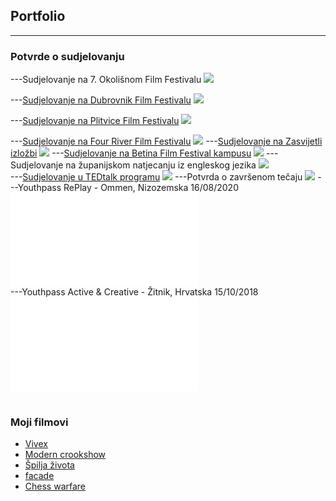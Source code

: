 ## Portfolio

---

### Potvrde o sudjelovanju

---Sudjelovanje na 7. Okolišnom Film Festivalu
<img src="images/7.okolisni filmski festival.jpeg?raw=true"/>


---[Sudjelovanje na Dubrovnik Film Festivalu](https://www.zagorje.com/clanak/vijesti/kratkometrazni-film-moderna-kuharica-dorje-cug-i-dee-vitas-iz-sudigo-a-plasirao-se-na-dubr)
<img src="images/DUFF kugarica.jpg?raw=true"/>


---[Sudjelovanje na Plitvice Film Festivalu](https://www.facebook.com/watch/?v=509903089794936)
<img src="images/Plitvice film festival.jpg?raw=true"/>

---[Sudjelovanje na Four River Film Festivalu](https://frff.com.hr/extfiles/catalogues/ct2019.pdf)
<img src="images/frff.jpg?raw=true"/>
---[Sudjelovanje na Zasvijetli izložbi](https://nizagorjemalo.hr/luc/sudigo-zasvijetlio-u-zagrebu-u-zizi-drustvenih-promjena/)
<img src="images/Zasvijetli.jpg?raw=true"/>
---[Sudjelovanje na Betina Film Festival kampusu](https://www.facebook.com/BetinaFilmFestival/photos/1162013280851315/)
<img src="images/Baff.jpg?raw=true"/>
---Sudjelovanje na županijskom natjecanju iz engleskog jezika
<img src="images/Pohvalnica iz engleskog.jpg?raw=true"/><br>
---[Sudjelovanje u TEDtalk programu](https://www.youtube.com/watch?v=mSFSfSh-xGE)
<img src="images/Ted talk.jpg?raw=true"/>
---Potvrda o završenom tečaju
<img src="images/certifikat.jpg?raw=true"/>
---Youthpass RePlay - Ommen, Nizozemska 16/08/2020
<embed src="images/YP Ommen.pdf?raw=true"/><br>
---Youthpass Active & Creative - Žitnik, Hrvatska 15/10/2018
<embed src="images/YP Zitnik.pdf?raw=true"/><br>
<br>

### Moji filmovi

- [Vivex](https://youtu.be/Rd9rjjJ9amo)
- [Modern crookshow](https://youtu.be/X1LhlHebvA8)
- [Špilja života](https://youtu.be/KARWocfbHIg)
- [facade](https://youtu.be/vJhwPj2xjGU)
- [Chess warfare](https://youtu.be/BknSIQ34q6o)





